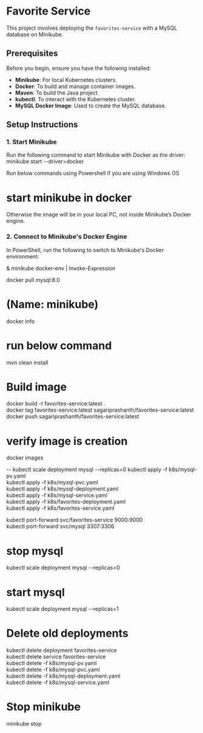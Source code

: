 # Favorite Service

This project involves deploying the `favorites-service` with a MySQL database on Minikube.

## Prerequisites

Before you begin, ensure you have the following installed:

- **Minikube**: For local Kubernetes clusters.
- **Docker**: To build and manage container images.
- **Maven**: To build the Java project.
- **kubectl**: To interact with the Kubernetes cluster.
- **MySQL Docker Image**: Used to create the MySQL database.

## Setup Instructions

### 1. Start Minikube

Run the following command to start Minikube with Docker as the driver:
minikube start --driver=docker  <br />

Run below commands using Powershell if  you are using Windows OS
# start minikube in docker
Otherwise the image will be in your local PC, not inside Minikube’s Docker engine.
 
### 2. Connect to Minikube's Docker Engine
In PowerShell, run the following to switch to Minikube's Docker environment:

& minikube docker-env | Invoke-Expression


docker pull mysql:8.0

# (Name: minikube)
docker info  

# run below command 
mvn clean install  

# Build image 
docker build -t favorites-service:latest .  <br />
docker tag favorites-service:latest sagariprashanth/favorites-service:latest <br />
docker push sagariprashanth/favorites-service:latest <br />


# verify image is creation
docker images <br />


-- kubectl scale deployment mysql --replicas=0
kubectl apply -f k8s/mysql-pv.yaml <br />
kubectl apply -f k8s/mysql-pvc.yaml <br />
kubectl apply -f k8s/mysql-deployment.yaml <br />
kubectl apply -f k8s/mysql-service.yaml <br />
kubectl apply -f k8s/favorites-deployment.yaml <br />
kubectl apply -f k8s/favorites-service.yaml <br />


kubectl port-forward svc/favorites-service 9000:9000 <br />
kubectl port-forward svc/mysql 3307:3306 <br />

# stop mysql 
kubectl scale deployment mysql --replicas=0

# start mysql 
kubectl scale deployment mysql --replicas=1

# Delete old deployments 
kubectl delete deployment favorites-service <br />
kubectl delete service favorites-service <br />
kubectl delete -f k8s/mysql-pv.yaml <br />
kubectl delete -f k8s/mysql-pvc.yaml <br />
kubectl delete -f k8s/mysql-deployment.yaml <br />
kubectl delete -f k8s/mysql-service.yaml <br />

# Stop minikube
minikube stop
